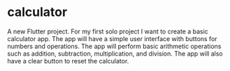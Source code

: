 # calculator

A new Flutter project.
For my first solo project I want to create a basic calculator app. The app will have a simple user interface with buttons for numbers and operations. The app will perform basic arithmetic operations such as addition, subtraction, multiplication, and division. The app will also have a clear button to reset the calculator.
